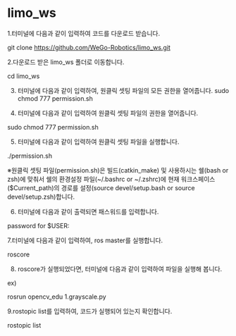 # limo_ws

1.터미널에 다음과 같이 입력하여 코드를 다운로드 받습니다.

git clone https://github.com/WeGo-Robotics/limo_ws.git 

2.다운로드 받은 limo_ws 폴더로 이동합니다.

cd limo_ws

3. 터미널에 다음과 같이 입력하여, 원클릭 셋팅 파일의 모든 권한을 열어줍니다.
sudo chmod 777 permission.sh



4. 터미널에 다음과 같이 입력하여 원클릭 셋팅 파일의 권한을 열어줍니다.

sudo chmod 777 permission.sh

5. 터미널에 다음과 같이 입력하여 원클릭 셋팅 파일을 실행합니다. 

./permission.sh

※원클릭 셋팅 파일(permission.sh)은 빌드(catkin_make) 및 사용하시는 쉘(bash or zsh)에 맞춰서
쉘의 환경설정 파일(~/.bashrc or ~/.zshrc)에 현재 워크스페이스($Current_path)의 경로를
설정(source devel/setup.bash or source devel/setup.zsh)합니다.



6. 터미널에 다음과 같이 출력되면 패스워드를 입력합니다.

password for $USER:

7.터미널에 다음과 같이 입력하여, ros master를 실행합니다.

roscore

8. roscore가 실행되었다면, 터미널에 다음과 같이 입력하여 파일을 실행해 봅니다.

ex)

rosrun opencv_edu 1.grayscale.py

9.rostopic list를 입력하여, 코드가 실행되어 있는지 확인합니다.

rostopic list

